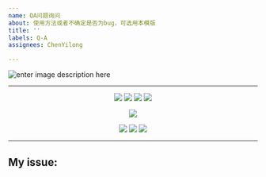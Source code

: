 ```yaml
---
name: QA问题询问
about: 使用方法或者不确定是否为bug，可选用本模版
title: ''
labels: Q-A
assignees: ChenYilong

---
```


![enter image description here](http://i68.tinypic.com/ifyhoo.jpg)

----------


<p align="center">
<a href="https://github.com/ChenYilong/CYLTabBarController/blob/master/CYLTabBarController.podspec"><img src="https://img.shields.io/badge/Pod-GetLatestVersion-green.svg?style=flat"></a>
<a href=""><img src="https://img.shields.io/badge/Swift-compatible-orange.svg"></a>
<a href=""><img src="https://img.shields.io/badge/platform-iOS%208.0%2B-ff69b5152950834.svg"></a>
<a href="https://github.com/ChenYilong/CYLTabBarController/blob/master/LICENSE"><img src="https://img.shields.io/badge/license-MIT-green.svg?style=flat"></a>
</p>

<p align="center">
<a href="https://github.com/ChenYilong/iOSBlog/issues/21"><img src="https://img.shields.io/static/v1.svg?label=QQ%E3%80%81Telegram%20Group&color=blue&message=%E7%82%B9%E5%87%BB%E8%8E%B7%E5%8F%96QQ%E3%80%81Telegram%E7%BE%A4%E4%BF%A1%E6%81%AF&color=green"></a>
</p>

<p align="center">
<a href="https://twitter.com/stevechen1010"><img src="https://img.shields.io/twitter/url/http/shields.io.svg?style=social&maxAge=2592000"></a>
<a href="http://weibo.com/luohanchenyilong"><img src="http://i67.tinypic.com/wbulbr.jpg"></a>
</a><a href="https://t.me/CYLTabBarController"><img src="http://i66.tinypic.com/of2hbn.jpg"></a></a> 
</p>

----------



## My issue:
<!--- Please describe which issue do you want to fix. -->
<!--- Please mention me to merge with wechat:chenyilong1010, 或者前往 Telegram 群交流：https://t.me/iosobjc -->

